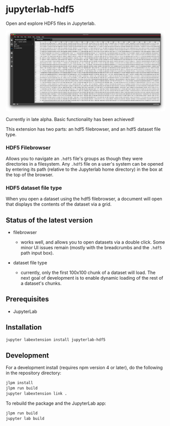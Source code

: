 # jupyterlab-hdf5

Open and explore HDF5 files in Jupyterlab.

![hdf_preview](README.png)

Currently in late alpha. Basic functionality has been achieved!

This extension has two parts: an hdf5 filebrowser, and an hdf5 dataset file type.

### HDF5 Filebrowser

Allows you to navigate an `.hdf5` file's groups as though they were directories in a filesystem. Any `.hdf5` file on a user's system can be opened by entering its path (relative to the Jupyterlab home directory) in the box at the top of the browser.

### HDF5 dataset file type

When you open a dataset using the hdf5 filebrowser, a document will open that displays the contents of the dataset via a grid.

## Status of the latest version

- filebrowser

  - works well, and allows you to open datasets via a double click. Some minor UI issues remain (mostly with the breadcrumbs and the `.hdf5` path input box).

- dataset file type
  - currently, only the first 100x100 chunk of a dataset will load. The next goal of development is to enable dynamic loading of the rest of a dataset's chunks.

## Prerequisites

- JupyterLab

## Installation

```bash
jupyter labextension install jupyterlab-hdf5
```

## Development

For a development install (requires npm version 4 or later), do the following in the repository directory:

```bash
jlpm install
jlpm run build
jupyter labextension link .
```

To rebuild the package and the JupyterLab app:

```bash
jlpm run build
jupyter lab build
```

